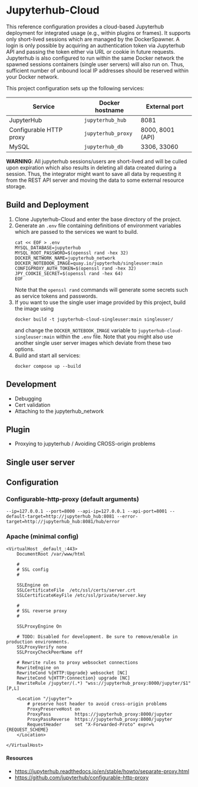 # Jupyterhub-Cloud

This reference configuration provides a cloud-based Jupyterhub deployment for integrated usage (e.g., within plugins or frames).
It supports only short-lived sessions which are managed by the DockerSpawner.
A login is only possible by acquiring an authentication token via Jupyterhub API and passing the token either via URL or cookie in future requests.
Jupyterhub is also configured to run within the same Docker network the spawned sessions containers (single user servers) will also run on.
Thus, sufficient number of unbound local IP addresses should be reserved within your Docker network.

This project configuration sets up the following services:

| Service                 | Docker hostname    | External port    |
|-------------------------|--------------------|------------------|
| JupyterHub              | `jupyterhub_hub`   | 8081             |
| Configurable HTTP proxy | `jupyterhub_proxy` | 8000, 8001 (API) |
| MySQL                   | `jupyterhub_db`    | 3306, 33060      |


**WARNING**: All jupyterhub sessions/users are short-lived and will be culled upon expiration which also results in deleting all data created during a session.
Thus, the integrator might want to save all data by requesting it from the REST API server and moving the data to some external resource storage.

## Build and Deployment

1. Clone Jupyterhub-Cloud and enter the base directory of the project.
2. Generate an `.env` file containing definitions of environment variables which are passed to the services we want to build.
    ```
    cat << EOF > .env
    MYSQL_DATABASE=jupyterhub
    MYSQL_ROOT_PASSWORD=$(openssl rand -hex 32)
    DOCKER_NETWORK_NAME=jupyterhub_network
    DOCKER_NOTEBOOK_IMAGE=quay.io/jupyterhub/singleuser:main
    CONFIGPROXY_AUTH_TOKEN=$(openssl rand -hex 32)
    JPY_COOKIE_SECRET=$(openssl rand -hex 64)
    EOF
    ```
   Note that the `openssl rand` commands will generate some secrets such as service tokens and passwords.
3. If you want to use the single user image provided by this project, build the image using
   ```
   docker build -t jupyterhub-cloud-singleuser:main singleuser/
   ```
   and change the `DOCKER_NOTEBOOK_IMAGE` variable to `jupyterhub-cloud-singleuser:main` within the `.env` file.  Note that you might also use another single user server images which deviate from these two options.
4. Build and start all services:
   ```
   docker compose up --build
   ```


## Development

- Debugging
- Cert validation
- Attaching to the jupyterhub_network

## Plugin

- Proxying to jupyterhub / Avoiding CROSS-origin problems 

## Single user server

## Configuration


### Configurable-http-proxy (default arguments)
```
--ip=127.0.0.1 --port=8000 --api-ip=127.0.0.1 --api-port=8001 --default-target=http://jupyterhub_hub:8081 --error-target=http://jupyterhub_hub:8081/hub/error
```

### Apache (minimal config)

```
<VirtualHost _default_:443>
    DocumentRoot /var/www/html

    #
    # SSL config
    #

    SSLEngine on
    SSLCertificateFile	/etc/ssl/certs/server.crt
    SSLCertificateKeyFile /etc/ssl/private/server.key

    #
    # SSL reverse proxy
    #

    SSLProxyEngine On

    # TODO: Disabled for development. Be sure to remove/enable in production environments.
    SSLProxyVerify none
    SSLProxyCheckPeerName off

    # Rewrite rules to proxy websocket connections
    RewriteEngine on
    RewriteCond %{HTTP:Upgrade} websocket [NC]
    RewriteCond %{HTTP:Connection} upgrade [NC]
    RewriteRule /jupyter/(.*) "wss://jupyterhub_proxy:8000/jupyter/$1" [P,L]

    <Location "/jupyter">
        # preserve host header to avoid cross-origin problems
        ProxyPreserveHost on
        ProxyPass         https://jupyterhub_proxy:8000/jupyter
        ProxyPassReverse  https://jupyterhub_proxy:8000/jupyter
        RequestHeader     set "X-Forwarded-Proto" expr=%{REQUEST_SCHEME}
    </Location>

</VirtualHost>
```

#### Resources
- https://jupyterhub.readthedocs.io/en/stable/howto/separate-proxy.html
- https://github.com/jupyterhub/configurable-http-proxy